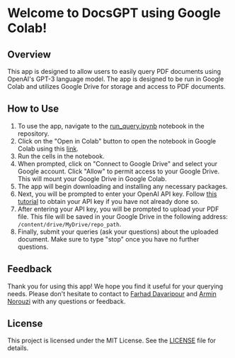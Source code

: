 # Welcome to DocsGPT using Google Colab!

## Overview

This app is designed to allow users to easily query PDF documents using OpenAI's GPT-3 language model. The app is designed to be run in Google Colab and utilizes Google Drive for storage and access to PDF documents.

## How to Use

1. To use the app, navigate to the [run_query.ipynb](https://github.com/Farhad-Davaripour/DocsGPT/blob/main/run_query.ipynb) notebook in the repository.
2. Click on the "Open in Colab" button to open the notebook in Google Colab using this [link](https://colab.research.google.com/github/Farhad-Davaripour/DocsGPT/blob/main/run_query.ipynb).
3. Run the cells in the notebook.
4. When prompted, click on "Connect to Google Drive" and select your Google account. Click "Allow" to permit access to your Google Drive. This will mount your Google Drive in Google Colab.
5. The app will begin downloading and installing any necessary packages.
6. Next, you will be prompted to enter your OpenAI API key. Follow [this tutorial]() to obtain your API key if you have not already done so.
7. After entering your API key, you will be prompted to upload your PDF file. This file will be saved in your Google Drive in the following address: `/content/drive/MyDrive/repo_path`.
8. Finally, submit your queries (ask your questions) about the uploaded document. Make sure to type "stop" once you have no further questions.

## Feedback

Thank you for using this app! We hope you find it useful for your querying needs. Please don't hesitate to contact to [Farhad Davaripour](https://github.com/Farhad-Davaripour) and [Armin Norouzi](https://github.com/arminnorouzi) with any questions or feedback.

## License

This project is licensed under the MIT License. See the [LICENSE](https://github.com/Farhad-Davaripour/DocsGPT/blob/main/LICENSE.md) file for details.
